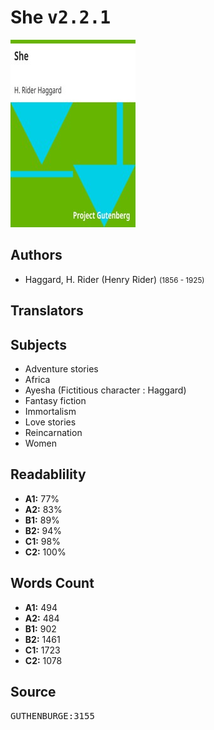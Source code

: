 # She <kbd>v2.2.1</kbd>

![](./cover.medium.jpg "")

## Authors


 - Haggard, H. Rider (Henry Rider) <small>(1856 - 1925)</small>

## Translators



## Subjects


 - Adventure stories
 - Africa
 - Ayesha (Fictitious character : Haggard)
 - Fantasy fiction
 - Immortalism
 - Love stories
 - Reincarnation
 - Women

## Readablility


 - **A1:** 77%
 - **A2:** 83%
 - **B1:** 89%
 - **B2:** 94%
 - **C1:** 98%
 - **C2:** 100%

## Words Count


 - **A1:** 494
 - **A2:** 484
 - **B1:** 902
 - **B2:** 1461
 - **C1:** 1723
 - **C2:** 1078

## Source


<kbd>GUTHENBURGE:3155</kbd>
